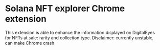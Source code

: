 # Solana NFT explorer Chrome extension
This extension is able to enhance the information displayed on DigitalEyes for NFTs at sale: rarity and collection type.
Disclaimer: currently unstable, can make Chrome crash
